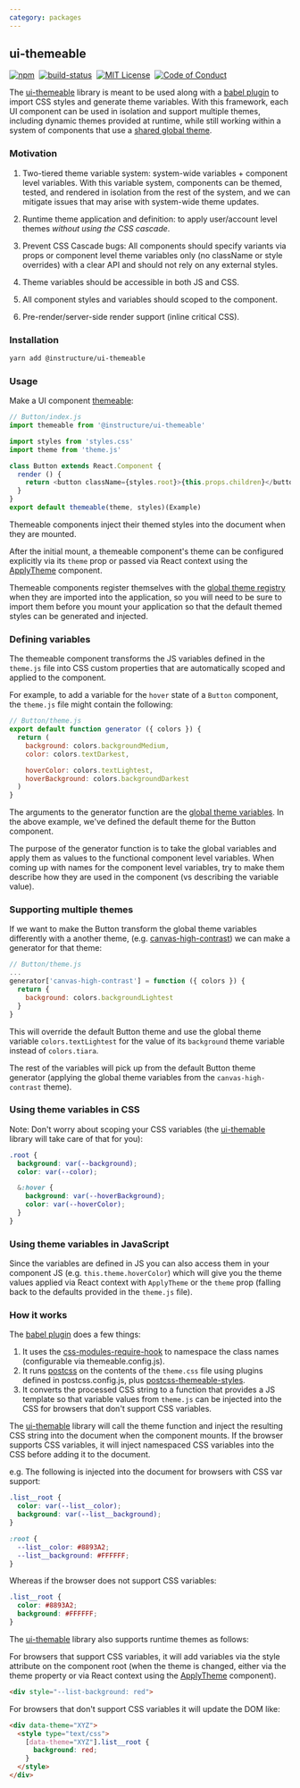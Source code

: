 ```yaml
---
category: packages
---
```


## ui-themeable


[![npm][npm]][npm-url]&nbsp;
[![build-status][build-status]][build-status-url]&nbsp;
[![MIT License][license-badge]][LICENSE]&nbsp;
[![Code of Conduct][coc-badge]][coc]


The [ui-themeable](#ui-themeable) library is meant to be used along with a [babel plugin](#babel-plugin-themeable-styles)
to import CSS styles and generate theme variables. With this framework, each UI component can be used in
isolation and support multiple themes, including dynamic themes provided at runtime, while still working within
a system of components that use a [shared global theme](#canvas).

### Motivation

1. Two-tiered theme variable system: system-wide variables + component level variables. With this variable system, components can be themed, tested, and rendered in isolation from the rest of the system, and we can mitigate issues that may arise with system-wide theme updates.

2. Runtime theme application and definition: to apply user/account level themes *without using the CSS cascade*.

3. Prevent CSS Cascade bugs: All components should specify variants via props or component level theme variables only (no className or style overrides) with a clear API and should not rely on any external styles.

4. Theme variables should be accessible in both JS and CSS.

5. All component styles and variables should scoped to the component.

6. Pre-render/server-side render support (inline critical CSS).


### Installation

```sh
yarn add @instructure/ui-themeable
```

### Usage

Make a UI component [themeable](#themeable):

```js
// Button/index.js
import themeable from '@instructure/ui-themeable'

import styles from 'styles.css'
import theme from 'theme.js'

class Button extends React.Component {
  render () {
    return <button className={styles.root}>{this.props.children}</button>
  }
}
export default themeable(theme, styles)(Example)
```

Themeable components inject their themed styles into the document when they are mounted.

After the initial mount, a themeable component's theme can be configured explicitly
via its `theme` prop or passed via React context using the [ApplyTheme](#ApplyTheme) component.

Themeable components register themselves with the [global theme registry](#registry)
when they are imported into the application, so you will need to be sure to import them
before you mount your application so that the default themed styles can be generated and injected.

### Defining variables

The themeable component transforms the JS variables defined in the `theme.js` file into CSS custom properties
that are automatically scoped and applied to the component.

For example, to add a variable for the `hover` state of a `Button` component,
the `theme.js` file might contain the following:

```js
// Button/theme.js
export default function generator ({ colors }) {
  return (
    background: colors.backgroundMedium,
    color: colors.textDarkest,

    hoverColor: colors.textLightest,
    hoverBackground: colors.backgroundDarkest
  )
}
```

The arguments to the generator function are the [global theme variables](#canvas). In the above example, we've defined
the default theme for the Button component.

The purpose of the generator function is to take the global variables and apply them as values to the functional
component level variables. When coming up with names for the component level variables, try to make them describe
how they are used in the component (vs describing the variable value).

### Supporting multiple themes

If we want to make the Button transform the global theme variables differently with a another theme,
(e.g. [canvas-high-contrast](#canvas-high-contrast)) we can make a generator for that theme:

```js
// Button/theme.js
...
generator['canvas-high-contrast'] = function ({ colors }) {
  return {
    background: colors.backgroundLightest
  }
}
```

This will override the default Button theme and use the global theme variable `colors.textLightest` for the
value of its `background` theme variable instead of `colors.tiara`.

The rest of the variables will pick up from the default Button theme generator (applying the global theme variables
from the `canvas-high-contrast` theme).

### Using theme variables in CSS

Note: Don't worry about scoping your CSS variables (the [ui-themable](#ui-themeable) library will take care of that for you):

```css
.root {
  background: var(--background);
  color: var(--color);

  &:hover {
    background: var(--hoverBackground);
    color: var(--hoverColor);
  }
}
```

### Using theme variables in JavaScript

Since the variables are defined in JS you can also access them in your component JS (e.g. `this.theme.hoverColor`) which will give
you the theme values applied via React context with `ApplyTheme` or the `theme` prop (falling back to the defaults provided in the `theme.js` file).


### How it works

The [babel plugin](#babel-plugin-themeable-styles) does a few things:

 1. It uses the [css-modules-require-hook](https://github.com/css-modules/css-modules-require-hook)
    to namespace the class names (configurable via themeable.config.js).
 2. It runs [postcss](https://github.com/postcss/postcss) on the contents of the `theme.css` file using plugins defined in postcss.config.js, plus [postcss-themeable-styles](#postcss-themeable-styles).
 3. It converts the processed CSS string to a function that provides a JS template
    so that variable values from `theme.js` can be injected into the CSS
    for browsers that don't support CSS variables.

 The [ui-themable](#ui-themeable) library will call the theme function and inject the resulting CSS string into the document
 when the component mounts. If the browser supports CSS variables, it will
 inject namespaced CSS variables into the CSS before adding it to the document.

 e.g. The following is injected into the document for browsers with CSS var support:

 ```css
 .list__root {
   color: var(--list__color);
   background: var(--list__background);
 }

 :root {
   --list__color: #8893A2;
   --list__background: #FFFFFF;
 }
 ```

 Whereas if the browser does not support CSS variables:

 ```css
 .list__root {
   color: #8893A2;
   background: #FFFFFF;
 }
 ```

 The [ui-themable](#ui-themeable) library also supports runtime themes as follows:

 For browsers that support CSS variables, it will add variables via the
 style attribute on the component root (when the theme is changed, either
 via the theme property or via React context using the [ApplyTheme](#ApplyTheme) component).

  ```html
  <div style="--list-background: red">
  ```

 For browsers that don't support CSS variables it will update the DOM like:

 ```html
 <div data-theme="XYZ">
   <style type="text/css">
     [data-theme="XYZ"].list__root {
       background: red;
     }
   </style>
 </div>
 ```


[npm]: https://img.shields.io/npm/v/@instructure/ui-themeable.svg
[npm-url]: https://npmjs.com/package/@instructure/ui-themeable

[build-status]: https://travis-ci.org/instructure/instructure-ui.svg?branch=master
[build-status-url]: https://travis-ci.org/instructure/instructure-ui "Travis CI"

[license-badge]: https://img.shields.io/npm/l/instructure-ui.svg?style=flat-square
[license]: https://github.com/instructure/instructure-ui/blob/master/LICENSE

[coc-badge]: https://img.shields.io/badge/code%20of-conduct-ff69b4.svg?style=flat-square
[coc]: https://github.com/instructure/instructure-ui/blob/master/CODE_OF_CONDUCT.md
